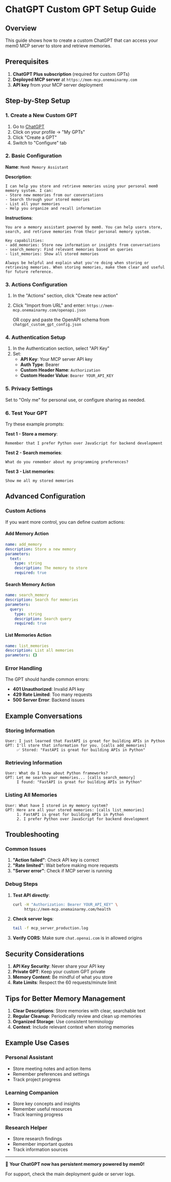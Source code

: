 # ChatGPT Custom GPT Setup Guide

## Overview

This guide shows how to create a custom ChatGPT that can access your mem0 MCP server to store and retrieve memories.

## Prerequisites

1. **ChatGPT Plus subscription** (required for custom GPTs)
2. **Deployed MCP server** at `https://mem-mcp.onemainarmy.com`
3. **API key** from your MCP server deployment

## Step-by-Step Setup

### 1. Create a New Custom GPT

1. Go to [ChatGPT](https://chat.openai.com)
2. Click on your profile → "My GPTs"
3. Click "Create a GPT"
4. Switch to "Configure" tab

### 2. Basic Configuration

**Name**: `Mem0 Memory Assistant`

**Description**:
```
I can help you store and retrieve memories using your personal mem0 memory system. I can:
- Store new memories from our conversations
- Search through your stored memories
- List all your memories
- Help you organize and recall information
```

**Instructions**:
```
You are a memory assistant powered by mem0. You can help users store, search, and retrieve memories from their personal memory system.

Key capabilities:
- add_memories: Store new information or insights from conversations
- search_memory: Find relevant memories based on queries
- list_memories: Show all stored memories

Always be helpful and explain what you're doing when storing or retrieving memories. When storing memories, make them clear and useful for future reference.
```

### 3. Actions Configuration

1. In the "Actions" section, click "Create new action"
2. Click "Import from URL" and enter: `https://mem-mcp.onemainarmy.com/openapi.json`

   OR copy and paste the OpenAPI schema from `chatgpt_custom_gpt_config.json`

### 4. Authentication Setup

1. In the Authentication section, select "API Key"
2. Set:
   - **API Key**: Your MCP server API key
   - **Auth Type**: Bearer
   - **Custom Header Name**: `Authorization`
   - **Custom Header Value**: `Bearer YOUR_API_KEY`

### 5. Privacy Settings

Set to "Only me" for personal use, or configure sharing as needed.

### 6. Test Your GPT

Try these example prompts:

**Test 1 - Store a memory**:
```
Remember that I prefer Python over JavaScript for backend development
```

**Test 2 - Search memories**:
```
What do you remember about my programming preferences?
```

**Test 3 - List memories**:
```
Show me all my stored memories
```

## Advanced Configuration

### Custom Actions

If you want more control, you can define custom actions:

#### Add Memory Action
```yaml
name: add_memory
description: Store a new memory
parameters:
  text:
    type: string
    description: The memory to store
    required: true
```

#### Search Memory Action
```yaml
name: search_memory
description: Search for memories
parameters:
  query:
    type: string
    description: Search query
    required: true
```

#### List Memories Action
```yaml
name: list_memories
description: List all memories
parameters: {}
```

### Error Handling

The GPT should handle common errors:
- **401 Unauthorized**: Invalid API key
- **429 Rate Limited**: Too many requests
- **500 Server Error**: Backend issues

## Example Conversations

### Storing Information
```
User: I just learned that FastAPI is great for building APIs in Python
GPT: I'll store that information for you. [calls add_memories]
     ✅ Stored: "FastAPI is great for building APIs in Python"
```

### Retrieving Information
```
User: What do I know about Python frameworks?
GPT: Let me search your memories... [calls search_memory]
     I found: "FastAPI is great for building APIs in Python"
```

### Listing All Memories
```
User: What have I stored in my memory system?
GPT: Here are all your stored memories: [calls list_memories]
     1. FastAPI is great for building APIs in Python
     2. I prefer Python over JavaScript for backend development
```

## Troubleshooting

### Common Issues

1. **"Action failed"**: Check API key is correct
2. **"Rate limited"**: Wait before making more requests
3. **"Server error"**: Check if MCP server is running

### Debug Steps

1. **Test API directly**:
   ```bash
   curl -H "Authorization: Bearer YOUR_API_KEY" \
        https://mem-mcp.onemainarmy.com/health
   ```

2. **Check server logs**:
   ```bash
   tail -f mcp_server_production.log
   ```

3. **Verify CORS**: Make sure `chat.openai.com` is in allowed origins

## Security Considerations

1. **API Key Security**: Never share your API key
2. **Private GPT**: Keep your custom GPT private
3. **Memory Content**: Be mindful of what you store
4. **Rate Limits**: Respect the 60 requests/minute limit

## Tips for Better Memory Management

1. **Clear Descriptions**: Store memories with clear, searchable text
2. **Regular Cleanup**: Periodically review and clean up memories
3. **Organized Storage**: Use consistent terminology
4. **Context**: Include relevant context when storing memories

## Example Use Cases

### Personal Assistant
- Store meeting notes and action items
- Remember preferences and settings
- Track project progress

### Learning Companion
- Store key concepts and insights
- Remember useful resources
- Track learning progress

### Research Helper
- Store research findings
- Remember important quotes
- Track information sources

---

🤖 **Your ChatGPT now has persistent memory powered by mem0!**

For support, check the main deployment guide or server logs.
